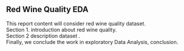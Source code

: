 ## Red Wine Quality EDA
This report content will consider red wine quality dataset. \
Section 1. introduction about red wine quality. \
Section 2 description dataset . \
Finally, we conclude the work in exploratory Data Analysis, conclusion.

